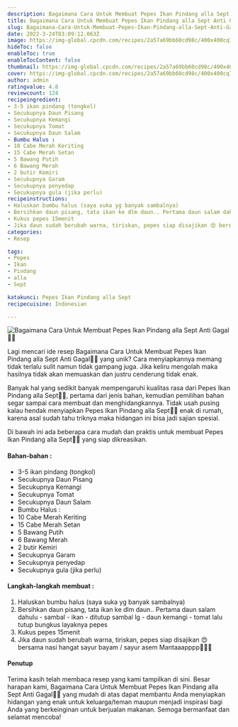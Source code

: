 ```yaml
---
description: Bagaimana Cara Untuk Membuat Pepes Ikan Pindang alla Sept Anti Gagal"
title: Bagaimana Cara Untuk Membuat Pepes Ikan Pindang alla Sept Anti Gagal
slug: Bagaimana-Cara-Untuk-Membuat-Pepes-Ikan-Pindang-alla-Sept-Anti-Gagal
date: 2022-3-24T03:09:12.063Z
image: https://img-global.cpcdn.com/recipes/2a57a69bb60cd98c/400x400cq70/photo.jpg
hideToc: false
enableToc: true
enableTocContent: false
thumbnail: https://img-global.cpcdn.com/recipes/2a57a69bb60cd98c/400x400cq70/photo.jpg
cover: https://img-global.cpcdn.com/recipes/2a57a69bb60cd98c/400x400cq70/photo.jpg
author: admin
ratingvalue: 4.8
reviewcount: 124
recipeingredient:
- 3-5 ikan pindang (tongkol)
- Secukupnya Daun Pisang
- Secukupnya Kemangi
- Secukupnya Tomat
- Secukupnya Daun Salam
- Bumbu Halus :
- 10 Cabe Merah Keriting
- 15 Cabe Merah Setan
- 5 Bawang Putih
- 6 Bawang Merah
- 2 butir Kemiri
- Secukupnya Garam
- Secukupnya penyedap
- Secukupnya gula (jika perlu)
recipeinstructions:
- Haluskan bumbu halus (saya suka yg banyak sambalnya)
- Bersihkan daun pisang, tata ikan ke dlm daun.. Pertama daun salam dahulu - sambal - ikan - ditutup sambal lg - daun kemangi - tomat lalu tutup bungkus layaknya pepes
- Kukus pepes 15menit
- Jika daun sudah berubah warna, tiriskan, pepes siap disajikan 😍 bersama nasi hangat sayur bayam / sayur asem Mantaaapppp👍🏻😂
categories:
- Resep

tags:
- Pepes
- Ikan
- Pindang
- alla
- Sept

katakunci: Pepes Ikan Pindang alla Sept
recipecuisine: Indonesian

---
```


![Bagaimana Cara Untuk Membuat Pepes Ikan Pindang alla Sept Anti Gagal👩‍🍳](https://img-global.cpcdn.com/recipes/2a57a69bb60cd98c/400x400cq70/photo.jpg)

Lagi mencari ide resep Bagaimana Cara Untuk Membuat Pepes Ikan Pindang alla Sept Anti Gagal👩‍🍳 yang unik? Cara menyiapkannya memang tidak terlalu sulit namun tidak gampang juga. Jika keliru mengolah maka hasilnya tidak akan memuaskan dan justru cenderung tidak enak.

Banyak hal yang sedikit banyak mempengaruhi kualitas rasa dari Pepes Ikan Pindang alla Sept👩‍🍳, pertama dari jenis bahan, kemudian pemilihan bahan segar sampai cara membuat dan menghidangkannya. Tidak usah pusing kalau hendak menyiapkan Pepes Ikan Pindang alla Sept👩‍🍳 enak di rumah, karena asal sudah tahu triknya maka hidangan ini bisa jadi sajian spesial.

Di bawah ini ada beberapa cara mudah dan praktis untuk membuat Pepes Ikan Pindang alla Sept👩‍🍳 yang siap dikreasikan.

<!--inarticleads1-->

#### Bahan-bahan :

- 3-5 ikan pindang (tongkol)
- Secukupnya Daun Pisang
- Secukupnya Kemangi
- Secukupnya Tomat
- Secukupnya Daun Salam
- Bumbu Halus :
- 10 Cabe Merah Keriting
- 15 Cabe Merah Setan
- 5 Bawang Putih
- 6 Bawang Merah
- 2 butir Kemiri
- Secukupnya Garam
- Secukupnya penyedap
- Secukupnya gula (jika perlu)

<!--inarticleads2-->

#### Langkah-langkah membuat :

1. Haluskan bumbu halus (saya suka yg banyak sambalnya)
1. Bersihkan daun pisang, tata ikan ke dlm daun.. Pertama daun salam dahulu - sambal - ikan - ditutup sambal lg - daun kemangi - tomat lalu tutup bungkus layaknya pepes
1. Kukus pepes 15menit
1. Jika daun sudah berubah warna, tiriskan, pepes siap disajikan 😍 bersama nasi hangat sayur bayam / sayur asem Mantaaapppp👍🏻😂

#### Penutup

Terima kasih telah membaca resep yang kami tampilkan di sini. Besar harapan kami, Bagaimana Cara Untuk Membuat Pepes Ikan Pindang alla Sept Anti Gagal👩‍🍳 yang mudah di atas dapat membantu Anda menyiapkan hidangan yang enak untuk keluarga/teman maupun menjadi inspirasi bagi Anda yang berkeinginan untuk berjualan makanan. Semoga bermanfaat dan selamat mencoba!